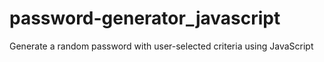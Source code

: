 # password-generator_javascript
Generate a random password with user-selected criteria using JavaScript
